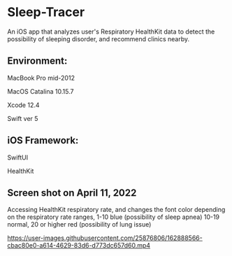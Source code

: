 # Sleep-Tracer
An iOS app that analyzes user's Respiratory HealthKit data to detect the possibility of sleeping disorder, and recommend clinics nearby.


## Environment:

MacBook Pro mid-2012

MacOS Catalina 10.15.7

Xcode 12.4

Swift ver 5

## iOS Framework:

SwiftUI

HealthKit

## Screen shot on April 11, 2022
Accessing HealthKit respiratory rate, and changes the font color depending on the respiratory rate ranges, 1-10 blue (possibility of sleep apnea) 10-19 normal, 20 or higher red (possibility of lung issue)



https://user-images.githubusercontent.com/25876806/162888566-cbac80e0-a614-4629-83d6-d773dc657d60.mp4

